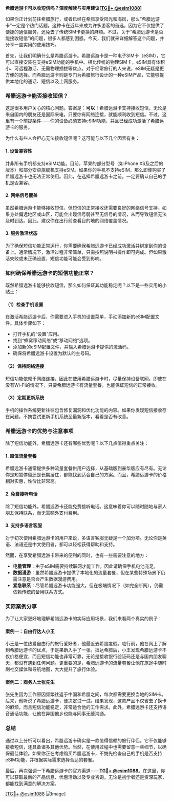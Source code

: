 **希腊远游卡可以收短信吗？深度解读与实用建议[[TG💪+ @esim1088](https://t.me/s/esim1088)]**

如果你正计划前往希腊旅行，或者已经在希腊享受阳光和海风，那么“希腊远游卡”一定是个热门话题。这种卡在近年来成为许多游客的首选，因为它不仅提供了便捷的通信服务，还免去了传统SIM卡更换的麻烦。不过，关于“希腊远游卡是否能接收短信”的问题，很多人都感到困惑。今天，我们就来详细解答这个问题，并分享一些实用的使用技巧。

首先，让我们明确什么是希腊远游卡。希腊远游卡是一种电子SIM卡（eSIM），它可以直接安装在支持eSIM功能的手机中。相比传统的物理SIM卡，eSIM具有体积小、可远程激活、无需物理插拔等优点。对于经常旅行的人来说，eSIM无疑是更方便的选择。而希腊远游卡则是专门为希腊旅行设计的一种eSIM产品，它能够提供本地化的通话、短信以及上网服务。

### 希腊远游卡能否接收短信？

这是很多用户关心的核心问题。答案是：**可以**！希腊远游卡支持接收短信，无论是来自国内的朋友还是国际来电，只要你有网络连接，就能顺利收到短信。不过，这里有一个前提条件——你的设备必须支持eSIM功能，并且已经成功激活了希腊远游卡的服务。

为什么有些人会担心无法接收短信呢？这可能与以下几个因素有关：

#### 1. 设备兼容性
并非所有手机都支持eSIM功能。目前，苹果的部分型号（如iPhone XS及之后的版本）和部分安卓旗舰机支持eSIM。如果你的手机不支持eSIM，那么即使购买了希腊远游卡也无法正常使用。因此，在选择希腊远游卡之前，一定要确认自己的手机是否兼容。

#### 2. 网络信号覆盖
虽然希腊远游卡能够接收短信，但短信的正常接收还需要良好的网络信号支持。如果身处偏远地区或山区，可能会出现信号弱甚至无信号的情况，从而导致短信无法及时到达。因此，建议你在出行前查看目的地的网络覆盖情况。

#### 3. 服务激活状态
为了确保短信功能正常运行，你需要确保希腊远游卡已经成功激活并绑定到你的设备上。通常情况下，激活过程非常简单，只需按照说明书操作即可完成。但如果激活失败或未正确设置，短信功能可能会受到影响。

### 如何确保希腊远游卡的短信功能正常？

既然希腊远游卡能够接收短信，那么如何保证其功能稳定呢？以下是一些实用的小贴士：

#### （1）检查手机设置
在激活希腊远游卡后，你需要进入手机的设置菜单，手动添加新的eSIM配置文件。具体步骤如下：
- 打开手机的“设置”应用。
- 找到“蜂窝移动网络”或“移动网络”选项。
- 添加新的eSIM配置文件，并输入希腊远游卡提供的激活码。
- 确保将希腊远游卡设置为默认的主号码。

#### （2）保持网络连接
短信功能依赖于网络连接，因此在使用希腊远游卡时，尽量保持设备联网。即使在没有Wi-Fi的情况下，只要希腊远游卡有流量套餐，也能保证短信的正常接收。

#### （3）定期更新系统
手机的操作系统更新往往包含修复漏洞和优化功能的内容。如果你发现短信接收存在问题，不妨尝试更新手机系统至最新版本，看看是否有改善。

### 希腊远游卡的优势与注意事项

除了短信功能外，希腊远游卡还有哪些优势呢？以下几点值得重点关注：

#### 1. 超值流量套餐
希腊远游卡通常提供多种流量套餐供用户选择，从基础版到豪华版应有尽有。无论你是短暂停留还是长期居住，都能找到适合自己的方案。而且，希腊远游卡的价格相对实惠，性价比非常高。

#### 2. 免费接听电话
除了短信功能外，希腊远游卡还能免费接听电话。这意味着你可以随时随地与家人朋友保持联系，而无需额外支付费用。

#### 3. 支持多语言客服
对于初次使用希腊远游卡的用户来说，多语言客服无疑是一个加分项。无论你是英语、法语还是中文使用者，都可以轻松获得帮助和支持。

然而，在享受希腊远游卡带来的便利的同时，也有一些需要注意的地方：
- **电量管理**：由于eSIM需要持续联网才能工作，因此请确保手机电池充足。
- **数据漫游**：虽然希腊远游卡提供了本地化的流量套餐，但在某些特殊场景下仍需注意是否会产生数据漫游费用。
- **紧急联系**：尽管希腊远游卡功能强大，但在极端情况下（如完全断网），仍需依赖传统的备用联系方式。

### 实际案例分享

为了让大家更好地理解希腊远游卡的实际应用场景，我们来看两个真实的例子：

#### 案例一：自由行达人小王
小王是一位热爱自由行的旅行爱好者，他最近去希腊度假。临行前，他在网上了解到希腊远游卡的优点，于是果断入手了一张。抵达希腊后，小王发现希腊远游卡不仅价格便宜，而且短信功能也非常可靠。无论是接收银行验证码还是与国内朋友聊天，都没有遇到任何问题。更重要的是，希腊远游卡的流量套餐让他在旅途中随时刷社交媒体和导航地图，大大提升了旅行体验。

#### 案例二：商务人士张先生
张先生因为工作原因频繁往返于中国和希腊之间，每次都需要更换当地的SIM卡。后来，他听说了希腊远游卡，便决定试一试。结果发现，这款产品不仅省去了换卡的麻烦，而且短信功能稳定，非常适合他的工作需求。此外，希腊远游卡还支持语音通话功能，让他在异国他乡也能与同事无缝沟通。

### 总结

通过以上分析可以看出，希腊远游卡确实是一款值得信赖的旅行伴侣。它不仅能够接收短信，还具备诸多其他优势。当然，在使用过程中也需要留意一些细节，以确保最佳体验。如果你正在考虑购买希腊远游卡，不妨先检查自己的手机是否支持eSIM功能，并根据实际需求选择合适的套餐。

最后，再次强调一下希腊远游卡的官方渠道——**[TG💪+ @esim1088](https://t.me/s/esim1088)**。在这里，你可以获取最新的产品信息、优惠活动以及专业咨询。无论是初学者还是资深玩家，都能找到满意的解决方案。

[[TG💪+ @esim1088](https://t.me/s/esim1088) ![Image](https://i.postimg.cc/4NQfJmqS/Snipaste-2025-05-13-00-14-12.png)]